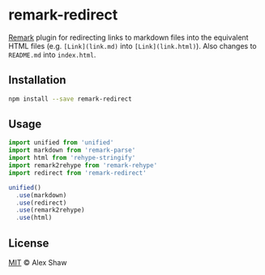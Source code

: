 # remark-redirect

[Remark](https://remark.js.org/) plugin for redirecting links to markdown files into the equivalent HTML files (e.g. `[Link](link.md)` into `[Link](link.html)`). Also changes to `README.md` into `index.html`.

## Installation

```bash
npm install --save remark-redirect
```

## Usage

```javascript
import unified from 'unified'
import markdown from 'remark-parse'
import html from 'rehype-stringify'
import remark2rehype from 'remark-rehype'
import redirect from 'remark-redirect'

unified()
  .use(markdown)
  .use(redirect)
  .use(remark2rehype)
  .use(html)
```

## License

[MIT](LICENSE.md) &copy; Alex Shaw
